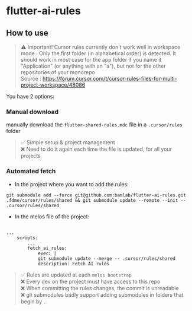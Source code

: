 # flutter-ai-rules

## How to use

> ⚠ Important! Cursor rules currently don't work well in workspace mode : Only the first folder (in alphabetical order) is detected. It should work in most case for the app folder if you name it "Application" (or anything with an "a"), but not for the other repositories of your monorepo <br>
> Source : https://forum.cursor.com/t/cursor-rules-files-for-multi-project-workspace/48086

You have 2 options:

### Manual download

manually download the `flutter-shared-rules.mdc` file in a `.cursor/rules` folder

> ✅ Simple setup & project management <br>
> ❌ Need to do it again each time the file is updated, for all your projects

### Automated fetch

- In the project where you want to add the rules:

```
git submodule add --force git@github.com:bamlab/flutter-ai-rules.git .fdme/cursor/rules/shared && git submodule update --remote --init -- .cursor/rules/shared
```

- In the melos file of the project:

```

...
    scripts:
        ...
        fetch_ai_rules:
            exec: |
            git submodule update --merge -- .cursor/rules/shared
            description: Fetch AI rules
```

> ✅ Rules are updated at each `melos bootstrap` <br>
> ❌ Every dev on the project must have access to this repo <br>
> ❌ When committing the rules changes, the commit is unreadable <br>
> ❌ git submodules badly support adding submodules in folders that begin by `.`.
